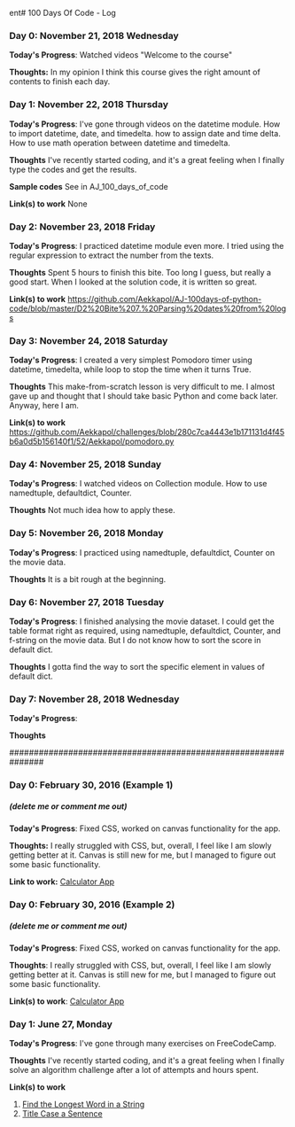 ent# 100 Days Of Code - Log

### Day 0: November 21, 2018 Wednesday

**Today's Progress**: Watched videos "Welcome to the course"

**Thoughts:** In my opinion I think this course gives the right amount of contents to finish each day. 


### Day 1: November 22, 2018 Thursday

**Today's Progress**: I've gone through videos on the datetime module. How to import datetime, date, and timedelta. how to assign date and time delta. How to use math operation between datetime and timedelta.

**Thoughts** I've recently started coding, and it's a great feeling when I finally type the codes and get the results.

**Sample codes**
See in AJ_100_days_of_code

**Link(s) to work**
None


### Day 2: November 23, 2018 Friday

**Today's Progress**: I practiced datetime module even more. I tried using the regular expression to extract the number from the texts.

**Thoughts** Spent 5 hours to finish this bite. Too long I guess, but really a good start. When I looked at the solution code, it is written so great.

**Link(s) to work**
https://github.com/Aekkapol/AJ-100days-of-python-code/blob/master/D2%20Bite%207.%20Parsing%20dates%20from%20logs


### Day 3: November 24, 2018 Saturday

**Today's Progress**: I created a very simplest Pomodoro timer using datetime, timedelta, while loop to stop the time when it turns True.

**Thoughts** This make-from-scratch lesson is very difficult to me. I almost gave up and thought that I should take basic Python and come back later. Anyway, here I am.

**Link(s) to work**
https://github.com/Aekkapol/challenges/blob/280c7ca4443e1b171131d4f45b6a0d5b156140f1/52/Aekkapol/pomodoro.py

### Day 4: November 25, 2018 Sunday

**Today's Progress**: I watched videos on Collection module. How to use namedtuple, defaultdict, Counter.

**Thoughts** Not much idea how to apply these.

### Day 5: November 26, 2018 Monday

**Today's Progress**: I practiced using namedtuple, defaultdict, Counter on the movie data.

**Thoughts** It is a bit rough at the beginning.


### Day 6: November 27, 2018 Tuesday

**Today's Progress**: I finished analysing the movie dataset. I could get the table format right as required, using namedtuple, defaultdict, Counter, and f-string on the movie data. But I do not know how to sort the score in default dict.

**Thoughts** I gotta find the way to sort the specific element in values of default dict.


### Day 7: November 28, 2018 Wednesday

**Today's Progress**: 

**Thoughts** 


###############################################################
### Day 0: February 30, 2016 (Example 1)
##### (delete me or comment me out)

**Today's Progress**: Fixed CSS, worked on canvas functionality for the app.

**Thoughts:** I really struggled with CSS, but, overall, I feel like I am slowly getting better at it. Canvas is still new for me, but I managed to figure out some basic functionality.

**Link to work:** [Calculator App](http://www.example.com)

### Day 0: February 30, 2016 (Example 2)
##### (delete me or comment me out)

**Today's Progress**: Fixed CSS, worked on canvas functionality for the app.

**Thoughts**: I really struggled with CSS, but, overall, I feel like I am slowly getting better at it. Canvas is still new for me, but I managed to figure out some basic functionality.

**Link(s) to work**: [Calculator App](http://www.example.com)


### Day 1: June 27, Monday

**Today's Progress**: I've gone through many exercises on FreeCodeCamp.

**Thoughts** I've recently started coding, and it's a great feeling when I finally solve an algorithm challenge after a lot of attempts and hours spent.

**Link(s) to work**
1. [Find the Longest Word in a String](https://www.freecodecamp.com/challenges/find-the-longest-word-in-a-string)
2. [Title Case a Sentence](https://www.freecodecamp.com/challenges/title-case-a-sentence)
